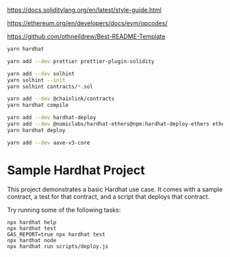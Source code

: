 
https://docs.soliditylang.org/en/latest/style-guide.html

https://ethereum.org/en/developers/docs/evm/opcodes/

https://github.com/othneildrew/Best-README-Template

```bash
yarn hardhat

yarn add --dev prettier prettier-plugin-solidity

yarn add --dev solhint
yarn solhint --init
yarn solhint contracts/*.sol

yarn add --dev @chainlink/contracts
yarn hardhat compile

yarn add --dev hardhat-deploy
yarn add --dev @nomiclabs/hardhat-ethers@npm:hardhat-deploy-ethers ethers
yarn hardhat deploy

yarn add --dev aave-v3-core
```

# Sample Hardhat Project

This project demonstrates a basic Hardhat use case. It comes with a sample contract, a test for that contract, and a script that deploys that contract.

Try running some of the following tasks:

```shell
npx hardhat help
npx hardhat test
GAS_REPORT=true npx hardhat test
npx hardhat node
npx hardhat run scripts/deploy.js
```
